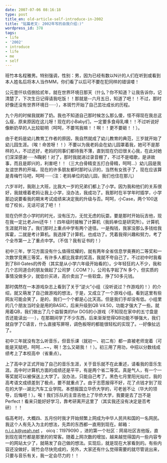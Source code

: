 ```yaml
---
date: 2007-07-06 08:16:18
type: post
title_en: old-article-self-introduce-in-2002
title: "贴篇老文: 2002年写的自我介绍:)"
wordpress_id: 378
tags:
- life
- '2002'
- introduce
- life
- me
- self
---
```


班竹本名程雅男。特别强调，性别：男，因为已经有数以N计的人们在听到或看到本人姓名后将本人当作MM，你们看了以后可不要在犯同样的错误喽！

公元壹仟玖佰捌拾贰年，就在世界环境日那天（什么？你不知道？让我告诉你，记清楚了，下次生日记得请我吃饭！！那就是--六月五日，知道了吧！！不过，那时好像还没有世界环境日······），本斑竹开始了自己茁壮成长的历程。

九个月的时候我就断了奶。我也不知道自己那时候怎么那么傻，怪不得现在我总这么瘦，原来原因在这儿呀！现在的小Baby们，一定要多食母乳噢！！不过听说好像断奶早的人比较聪明（呵呵，不要骂我嘛！！啊！！更不要砸！！）。

由于老妈是幼儿教育工作者的原因，我自然就成了幼儿教育的典范，三岁就开始了幼儿园生涯。（唉！命苦呀！！）不要以为我老妈会在幼儿园罩着我，她可不是那样的人，不过还好，老妈的同事们都待我不薄，直到现在仍旧很关心我，在此对她们深深感谢······N鞠躬！对了，那时我就进过录音棚了，不过不是唱歌，是讲故事，而且是即兴的，利害吧！！（三大白骨精变五打白骨精，呵呵...）幼儿园是我友谊世界的开端，现在的许多朋友都时那时认识的，当然有女孩子了，现在应该算是青梅竹马吧，呵呵······（注：老妈单位的幼儿园，我们也住在那儿）

六岁半时，我刚上大班，比我大一岁的兄弟们都上了小学。因为我和他们的关系很好，我就缠着老妈让我上小学，没办法，我成功了。我那时在半学年时插学，小学那边说要看我的期末考试成绩来决定我的升级与否。呵呵，小Case，两个100送给了校长，无话可说了吧！！

现在仍怀念小学时的时光，没有压力，无忧无虑的玩耍。要是那时开始玩吉他，现在我一定比老Jimi还牛！！四年级时接触了计算机（我妈单位是研究所）。计算机生涯就开始了。我们那时上重点中学有两个途径。一是掏钱，我家没那么多钱给我挥霍，二就是考计算机。我选择了计算机，也成功了。凭着我得兴趣和努力，考了个全市第一上了重点中学。（不信？我有证书的！）

初中三年，学习方面没有什么值得炫耀的，就有两年全省信息学奥赛的二等奖和一次数学竞赛三等奖，有许多人都比我拿的奖高，我就不夸自己了。不过初中时我看到了Bill·Gates的传奇（其实是从小学六年级开始看的）。少年轻狂的人不少，我和几个志同道合的朋友做起了公司梦（.COM？），公司名字起了N 多个，但实质的事情没做多少，就低价买进，高价卖出了一些软盘，挣了50多元钱。

那时偶然在一本游戏杂志上看到了关于“逆火”小组（没听说过？作游戏的！）的介绍，就又萌发了自己做游戏的想法，于是，又成立了一个游戏小组。看到这里有些网友可能会笑了，是的，我们一个个都是心比天高。但是我们手却没有低。小组里的几个朋友当时全是用的BASIC，后来升级到QB V4.50，功能才强大了一些。就用着QB，我们做出了几个益智类的for DOS的小游戏（不知现在家中的五寸盘是否还能读出······），在那期间学了不少东西，后来渐渐觉得QB功能不够强大，我们就自学了C语言，什么直接写屏呀，调色板呀的都能很轻松的实现了。--好像扯远了。

初中三年就没有怎么听音乐，但音乐课（就初一、初二有）都一直被老师宠着（可能是天赋吧，呵呵...~~，啊！怎么又砸我！！）。初三用了用功，中招以分数线成绩考上了本校高中（省重点）。

上了高中才正式开始了自己的音乐生涯，关于音乐就不在此重述，请看我的音乐生涯。高中时计算机方面的成绩还是平平，有是两个省二等奖。真是气人，有一个一等奖就可以被保送上大学了。没办法，只能自己考了。黑色七月里阳光灿烂，我的高考语文成绩差到了极点，要不就重点了。由于志愿报得不好，花了点钱才到了现在的大学--湖北汽车工业学院。本想报国立华侨大学的，可老爸不让（华大的领导，后悔吧！）。唉！我们乐队的主音吉他上了华侨大学，我要是去了岂不是 Perfect！看来只能好好学习，靠考研离开这里了（其实我还没有决定是否考研）！！

临高考时，大概四、五月份时我才开始频繁上网成为中华人民共和国的一名网民。我这个人有先入为主的想法，先弄的东西都一直用到现在。邮箱：n.i.c.k@yeah.net ， oicq：11979090 ，进的第一个社区：网易社区吉他版，直到现在斑竹都是那里的的常客。随着上网次数的增加，越来越觉得国内一些内容专一的网站太少了，就萌发了自己做的想法。实现后，就是现在大家看到的。有些内容还没做好，斑竹会尽快完成的，另外，大家还有什么觉得需要的就尽管说出来，只要与音乐有关，我一定会尽力的！！
